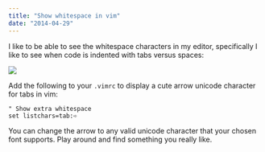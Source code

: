 ```yaml
---
title: "Show whitespace in vim"
date: "2014-04-29"
---
```

I like to be able to see the whitespace characters in my editor, specifically I like to see when code is indented with tabs versus spaces:

![](http://cl.ly/VGCh/Screen%20Shot%202014-04-29%20at%2012.08.19%20PM.png)

Add the following to your `.vimrc` to display a cute arrow unicode character for tabs in vim:

```vim
" Show extra whitespace
set listchars=tab:➪  
```

You can change the arrow to any valid unicode character that your chosen font supports. Play around and find something you really like.

